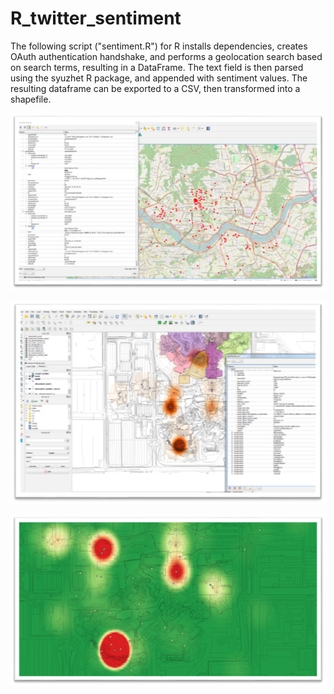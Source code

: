 # R_twitter_sentiment

The following script ("sentiment.R") for R installs dependencies, creates OAuth authentication handshake, and performs a geolocation search based on search terms, resulting in a DataFrame.  The text field is then parsed using the syuzhet R package, and appended with sentiment values.  The resulting dataframe can be exported to a CSV, then transformed into a shapefile.

![Image 1](https://github.com/ryanhornbeck/R_sentiment/blob/master/images/qgis_heatmap0.png)

![Image 2](https://github.com/ryanhornbeck/R_sentiment/blob/master/images/qgis_heatmap1.png)

![Image 3](https://github.com/ryanhornbeck/R_sentiment/blob/master/images/qgis_heatmap2.png)
